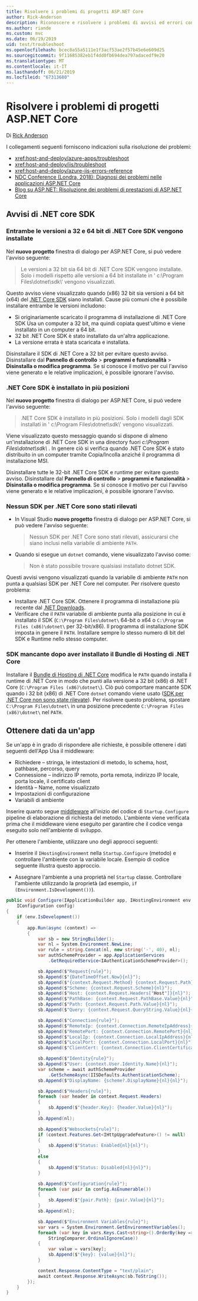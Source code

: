 ```yaml
---
title: Risolvere i problemi di progetti ASP.NET Core
author: Rick-Anderson
description: Riconoscere e risolvere i problemi di avvisi ed errori con i progetti ASP.NET Core.
ms.author: riande
ms.custom: mvc
ms.date: 06/19/2019
uid: test/troubleshoot
ms.openlocfilehash: bcec8a55a5111e1f3acf53ae2f57b45e6e609d25
ms.sourcegitcommit: 9f11685382eb1f4dd0fb694dea797adacedf9e20
ms.translationtype: MT
ms.contentlocale: it-IT
ms.lasthandoff: 06/21/2019
ms.locfileid: "67313680"
---
```

# <a name="troubleshoot-aspnet-core-projects"></a>Risolvere i problemi di progetti ASP.NET Core

Di [Rick Anderson](https://twitter.com/RickAndMSFT)

I collegamenti seguenti forniscono indicazioni sulla risoluzione dei problemi:

* <xref:host-and-deploy/azure-apps/troubleshoot>
* <xref:host-and-deploy/iis/troubleshoot>
* <xref:host-and-deploy/azure-iis-errors-reference>
* [NDC Conference (Londra, 2018): Diagnosi dei problemi nelle applicazioni ASP.NET Core](https://www.youtube.com/watch?v=RYI0DHoIVaA)
* [Blog su ASP.NET: Risoluzione dei problemi di prestazioni di ASP.NET Core](https://blogs.msdn.microsoft.com/webdev/2018/05/23/asp-net-core-performance-improvements/)

## <a name="net-core-sdk-warnings"></a>Avvisi di .NET core SDK

### <a name="both-the-32-bit-and-64-bit-versions-of-the-net-core-sdk-are-installed"></a>Entrambe le versioni a 32 e 64 bit di .NET Core SDK vengono installate

Nel **nuovo progetto** finestra di dialogo per ASP.NET Core, si può vedere l'avviso seguente:

> Le versioni a 32 bit sia 64 bit di .NET Core SDK vengono installate. Solo i modelli rispetto alle versioni a 64 bit installate in ' c:\\Program Files\\dotnet\\sdk\\' vengono visualizzati.

Questo avviso viene visualizzato quando (x86) 32 bit sia versioni a 64 bit (x64) del [.NET Core SDK](https://www.microsoft.com/net/download/all) siano installati. Cause più comuni che è possibile installare entrambe le versioni includono:

* Si originariamente scaricato il programma di installazione di .NET Core SDK Usa un computer a 32 bit, ma quindi copiata quest'ultimo e viene installato in un computer a 64 bit.
* 32 bit .NET Core SDK è stato installato da un'altra applicazione.
* La versione errata è stata scaricata e installata.

Disinstallare il SDK di .NET Core a 32 bit per evitare questo avviso. Disinstallare dal **Pannello di controllo** > **programmi e funzionalità** > **Disinstalla o modifica programma**. Se si conosce il motivo per cui l'avviso viene generato e le relative implicazioni, è possibile ignorare l'avviso.

### <a name="the-net-core-sdk-is-installed-in-multiple-locations"></a>.NET Core SDK è installato in più posizioni

Nel **nuovo progetto** finestra di dialogo per ASP.NET Core, si può vedere l'avviso seguente:

> .NET Core SDK è installato in più posizioni. Solo i modelli dagli SDK installati in ' c:\\Program Files\\dotnet\\sdk\\' vengono visualizzati.

Viene visualizzato questo messaggio quando si dispone di almeno un'installazione di .NET Core SDK in una directory fuori *c:\\Program Files\\dotnet\\sdk\\* . In genere ciò si verifica quando .NET Core SDK è stato distribuito in un computer tramite Copia/Incolla anziché il programma di installazione MSI.

Disinstallare tutte le 32-bit .NET Core SDK e runtime per evitare questo avviso. Disinstallare dal **Pannello di controllo** > **programmi e funzionalità** > **Disinstalla o modifica programma**. Se si conosce il motivo per cui l'avviso viene generato e le relative implicazioni, è possibile ignorare l'avviso.

### <a name="no-net-core-sdks-were-detected"></a>Nessun SDK per .NET Core sono stati rilevati

* In Visual Studio **nuovo progetto** finestra di dialogo per ASP.NET Core, si può vedere l'avviso seguente:

  > Nessun SDK per .NET Core sono stati rilevati, assicurarsi che siano inclusi nella variabile di ambiente `PATH`.

* Quando si esegue un `dotnet` comando, viene visualizzato l'avviso come:

  > Non è stato possibile trovare qualsiasi installato dotnet SDK.

Questi avvisi vengono visualizzati quando la variabile di ambiente `PATH` non punta a qualsiasi SDK per .NET Core nel computer. Per risolvere questo problema:

* Installare .NET Core SDK. Ottenere il programma di installazione più recente dal [.NET Downloads](https://dotnet.microsoft.com/download).
* Verificare che il `PATH` variabile di ambiente punta alla posizione in cui è installato il SDK (`C:\Program Files\dotnet\` 64-bit o x64 o `C:\Program Files (x86)\dotnet\` per 32-bit/x86). Il programma di installazione SDK imposta in genere il `PATH`. Installare sempre lo stesso numero di bit del SDK e Runtime nello stesso computer.

### <a name="missing-sdk-after-installing-the-net-core-hosting-bundle"></a>SDK mancante dopo aver installato il Bundle di Hosting di .NET Core

Installare il [Bundle di Hosting di .NET Core](xref:host-and-deploy/iis/index#install-the-net-core-hosting-bundle) modifica le `PATH` quando installa il runtime di .NET Core in modo che punti alla versione a 32 bit (x86) di .NET Core (`C:\Program Files (x86)\dotnet\`). Ciò può comportare mancante SDK quando i 32 bit (x86) di .NET Core `dotnet` comando viene usato ([SDK per .NET Core non sono state rilevate](#no-net-core-sdks-were-detected)). Per risolvere questo problema, spostare `C:\Program Files\dotnet\` in una posizione precedente `C:\Program Files (x86)\dotnet\` nel `PATH`.

## <a name="obtain-data-from-an-app"></a>Ottenere dati da un'app

Se un'app è in grado di rispondere alle richieste, è possibile ottenere i dati seguenti dell'App Usa il middleware:

* Richiedere &ndash; stringa, le intestazioni di metodo, lo schema, host, pathbase, percorso, query
* Connessione &ndash; indirizzo IP remoto, porta remota, indirizzo IP locale, porta locale, il certificato client
* Identità &ndash; Name, nome visualizzato
* Impostazioni di configurazione
* Variabili di ambiente

Inserire quanto segue [middleware](xref:fundamentals/middleware/index#create-a-middleware-pipeline-with-iapplicationbuilder) all'inizio del codice di `Startup.Configure` pipeline di elaborazione di richiesta del metodo. L'ambiente viene verificata prima che il middleware viene eseguito per garantire che il codice venga eseguito solo nell'ambiente di sviluppo.

Per ottenere l'ambiente, utilizzare uno degli approcci seguenti:

* Inserire il `IHostingEnvironment` nella `Startup.Configure` (metodo) e controllare l'ambiente con la variabile locale. Esempio di codice seguente illustra questo approccio.

* Assegnare l'ambiente a una proprietà nel `Startup` classe. Controllare l'ambiente utilizzando la proprietà (ad esempio, `if (Environment.IsDevelopment())`).

```csharp
public void Configure(IApplicationBuilder app, IHostingEnvironment env, 
    IConfiguration config)
{
    if (env.IsDevelopment())
    {
        app.Run(async (context) =>
        {
            var sb = new StringBuilder();
            var nl = System.Environment.NewLine;
            var rule = string.Concat(nl, new string('-', 40), nl);
            var authSchemeProvider = app.ApplicationServices
                .GetRequiredService<IAuthenticationSchemeProvider>();

            sb.Append($"Request{rule}");
            sb.Append($"{DateTimeOffset.Now}{nl}");
            sb.Append($"{context.Request.Method} {context.Request.Path}{nl}");
            sb.Append($"Scheme: {context.Request.Scheme}{nl}");
            sb.Append($"Host: {context.Request.Headers["Host"]}{nl}");
            sb.Append($"PathBase: {context.Request.PathBase.Value}{nl}");
            sb.Append($"Path: {context.Request.Path.Value}{nl}");
            sb.Append($"Query: {context.Request.QueryString.Value}{nl}{nl}");

            sb.Append($"Connection{rule}");
            sb.Append($"RemoteIp: {context.Connection.RemoteIpAddress}{nl}");
            sb.Append($"RemotePort: {context.Connection.RemotePort}{nl}");
            sb.Append($"LocalIp: {context.Connection.LocalIpAddress}{nl}");
            sb.Append($"LocalPort: {context.Connection.LocalPort}{nl}");
            sb.Append($"ClientCert: {context.Connection.ClientCertificate}{nl}{nl}");

            sb.Append($"Identity{rule}");
            sb.Append($"User: {context.User.Identity.Name}{nl}");
            var scheme = await authSchemeProvider
                .GetSchemeAsync(IISDefaults.AuthenticationScheme);
            sb.Append($"DisplayName: {scheme?.DisplayName}{nl}{nl}");

            sb.Append($"Headers{rule}");
            foreach (var header in context.Request.Headers)
            {
                sb.Append($"{header.Key}: {header.Value}{nl}");
            }
            sb.Append(nl);

            sb.Append($"Websockets{rule}");
            if (context.Features.Get<IHttpUpgradeFeature>() != null)
            {
                sb.Append($"Status: Enabled{nl}{nl}");
            }
            else
            {
                sb.Append($"Status: Disabled{nl}{nl}");
            }

            sb.Append($"Configuration{rule}");
            foreach (var pair in config.AsEnumerable())
            {
                sb.Append($"{pair.Path}: {pair.Value}{nl}");
            }
            sb.Append(nl);

            sb.Append($"Environment Variables{rule}");
            var vars = System.Environment.GetEnvironmentVariables();
            foreach (var key in vars.Keys.Cast<string>().OrderBy(key => key, 
                StringComparer.OrdinalIgnoreCase))
            {
                var value = vars[key];
                sb.Append($"{key}: {value}{nl}");
            }

            context.Response.ContentType = "text/plain";
            await context.Response.WriteAsync(sb.ToString());
        });
    }
}
```
